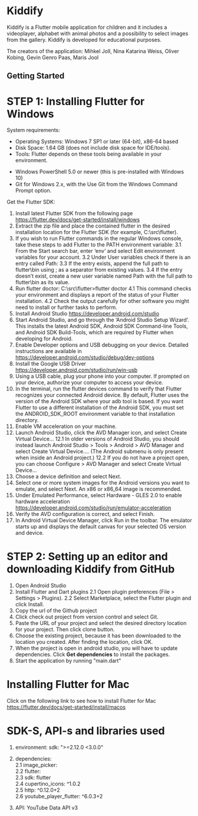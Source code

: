 # Kiddify

Kiddify is a Flutter mobile application for children and it includes a videoplayer, alphabet with animal photos and a possibility to select
images from the gallery. Kiddify is developed for educational purposes.

The creators of the application: Mihkel Joll, Nina Katarina Weiss, Oliver Kobing, Gevin Genro Paas, Maris Jool

## Getting Started

# STEP 1: Installing Flutter for Windows

System requirements:
* Operating Systems: Windows 7 SP1 or later (64-bit), x86-64 based
* Disk Space: 1.64 GB (does not include disk space for IDE/tools).
* Tools: Flutter depends on these tools being available in your environment.
- Windows PowerShell 5.0 or newer (this is pre-installed with Windows 10)
- Git for Windows 2.x, with the Use Git from the Windows Command Prompt option.

Get the Flutter SDK:

1. Install latest Flutter SDK from the following page https://flutter.dev/docs/get-started/install/windows
2. Extract the zip file and place the contained flutter in the desired installation location for the Flutter SDK (for example, C:\src\flutter).
3. If you wish to run Flutter commands in the regular Windows console, take these steps to add Flutter to the PATH environment variable:
3.1 From the Start search bar, enter ‘env’ and select Edit environment variables for your account.
3.2 Under User variables check if there is an entry called Path:
3.3 If the entry exists, append the full path to flutter\bin using ; as a separator from existing values.
3.4 If the entry doesn’t exist, create a new user variable named Path with the full path to flutter\bin as its value.
4. Run flutter doctor: C:\src\flutter>flutter doctor
4.1 This command checks your environment and displays a report of the status of your Flutter installation.
4.2 Check the output carefully for other software you might need to install or further tasks to perform.
5. Install Android Studio https://developer.android.com/studio
6. Start Android Studio, and go through the ‘Android Studio Setup Wizard’. This installs the latest Android SDK, Android SDK Command-line Tools, and Android SDK Build-Tools, which are required by Flutter when developing for Android.
7. Enable Developer options and USB debugging on your device. Detailed instructions are available in https://developer.android.com/studio/debug/dev-options
8. Install the Google USB Driver https://developer.android.com/studio/run/win-usb
9. Using a USB cable, plug your phone into your computer. If prompted on your device, authorize your computer to access your device.
10. In the terminal, run the flutter devices command to verify that Flutter recognizes your connected Android device. By default, Flutter uses the version of the Android SDK where your adb tool is based. If you want Flutter to use a different installation of the Android SDK, you must set the ANDROID_SDK_ROOT environment variable to that installation directory.
11. Enable VM acceleration on your machine.
12. Launch Android Studio, click the AVD Manager icon, and select Create Virtual Device…
12.1 In older versions of Android Studio, you should instead launch Android Studio > Tools > Android > AVD Manager and select Create Virtual Device…. (The Android submenu is only present when inside an Android project.)
12.2 If you do not have a project open, you can choose Configure > AVD Manager and select Create Virtual Device…
13. Choose a device definition and select Next.
14. Select one or more system images for the Android versions you want to emulate, and select Next. An x86 or x86_64 image is recommended.
15. Under Emulated Performance, select Hardware - GLES 2.0 to enable hardware acceleration https://developer.android.com/studio/run/emulator-acceleration
16. Verify the AVD configuration is correct, and select Finish.
17. In Android Virtual Device Manager, click Run in the toolbar. The emulator starts up and displays the default canvas for your selected OS version and device.

# STEP 2: Setting up an editor and downloading Kiddify from GitHub

1. Open Android Studio
2. Install Flutter and Dart plugins
2.1 Open plugin preferences (File > Settings > Plugins).
2.2 Select Marketplace, select the Flutter plugin and click Install.
3. Copy the url of the Github project
4. Click check out project from version control and select Git.
5. Paste the URL of your project and select the desired directory location for your project. Then click clone button.
6. Choose the existing project, because it has been downloaded to the location you created. After finding the location, click OK.
7. When the project is open in android studio, you will have to update dependencies. Click **Get dependencies** to install the packages.
8. Start the application by running "main.dart"


# Installing Flutter for Mac

Click on the following link to see how to install Flutter for Mac https://flutter.dev/docs/get-started/install/macos


# SDK-S, API-s and libraries used

1. environment:
  sdk: ">=2.12.0 <3.0.0"
2. dependencies:
  <br>2.1 image_picker:
  <br>2.2 flutter:
  <br>2.3 sdk: flutter
  <br>2.4 cupertino_icons: ^1.0.2
  <br>2.5 http: ^0.12.0+2
  <br>2.6 youtube_player_flutter: ^6.0.3+2

3. API:
   YouTube Data API v3
